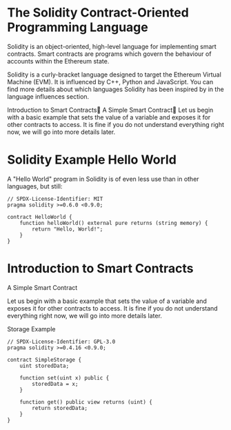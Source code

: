# The Solidity Contract-Oriented Programming Language
Solidity is an object-oriented, high-level language for implementing smart contracts. Smart contracts are programs which govern the behaviour of accounts within the Ethereum state.

Solidity is a curly-bracket language designed to target the Ethereum Virtual Machine (EVM). It is influenced by C++, Python and JavaScript. You can find more details about which languages Solidity has been inspired by in the language influences section.

Introduction to Smart Contracts A Simple Smart Contract Let us begin with a basic example that sets the value of a variable and exposes it for other contracts to access. It is fine if you do not understand everything right now, we will go into more details later.


# Solidity Example Hello World

A "Hello World" program in Solidity is of even less use than in other languages, but still:

```solidity
// SPDX-License-Identifier: MIT
pragma solidity >=0.6.0 <0.9.0;

contract HelloWorld {
    function helloWorld() external pure returns (string memory) {
        return "Hello, World!";
    }
}
```

# Introduction to Smart Contracts

A Simple Smart Contract

Let us begin with a basic example that sets the value of a variable and exposes it for other contracts to access. It is fine if you do not understand everything right now, we will go into more details later.

Storage Example

```solidity
// SPDX-License-Identifier: GPL-3.0
pragma solidity >=0.4.16 <0.9.0;

contract SimpleStorage {
    uint storedData;

    function set(uint x) public {
        storedData = x;
    }

    function get() public view returns (uint) {
        return storedData;
    }
}
```
